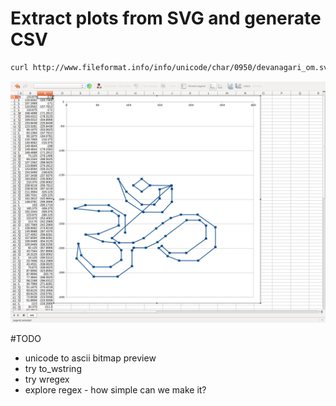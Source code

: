 # Extract plots from SVG and generate CSV
```bash
curl http://www.fileformat.info/info/unicode/char/0950/devanagari_om.svg | ./bitmap  > om.csv && libreoffice om.csv
```

![alt text](https://github.com/deanturpin/alpha/blob/master/unicode/images/om_plot.png "Excel plot of om symbol")

#TODO
* unicode to ascii bitmap preview
* try to_wstring
* try wregex
* explore regex - how simple can we make it?

